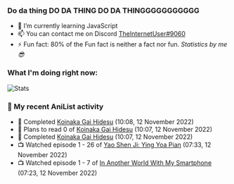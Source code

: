 ### Do da thing DO DA THING DO DA THINGGGGGGGGGGG

<!-- **TheInternetUser0/TheInternetUser0** is a ✨ _special_ ✨ repository because its `README.md` (this file) appears on your GitHub profile. -->


- 🌱 I’m currently learning JavaScript
- 📫 You can contact me on Discord [TheInternetUser#9060](https://discord.com/users/534117072796385300)
- ⚡ Fun fact: 80% of the Fun fact is neither a fact nor fun. _Statistics by me 😎_

### What I'm doing right now:
![Stats](https://discord.c99.nl/widget/theme-3/534117072796385300.png)

### 🌸 My recent AniList activity

<!-- ANILIST_ACTIVITY:start -->

-   📖 Completed [Koinaka Gai Hidesu](https://anilist.co/manga/156057) (10:08, 12 November 2022)
-   📖 Plans to read 0 of [Koinaka Gai Hidesu](https://anilist.co/manga/156057) (10:07, 12 November 2022)
-   📖 Completed [Koinaka Gai Hidesu](https://anilist.co/manga/156057) (10:07, 12 November 2022)
-   📺 Watched episode 1 - 26 of [Yao Shen Ji: Ying Yoa Pian](https://anilist.co/anime/104959) (07:33, 12 November 2022)
-   📺 Watched episode 1 - 7 of [In Another World With My Smartphone](https://anilist.co/anime/98491) (07:23, 12 November 2022)

<!-- ANILIST_ACTIVITY:end -->
